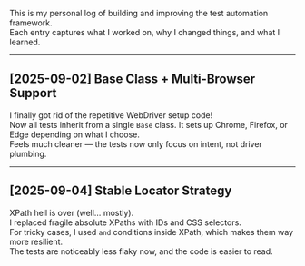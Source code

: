 This is my personal log of building and improving the test automation framework.  
Each entry captures what I worked on, why I changed things, and what I learned.

---

## [2025-09-02] Base Class + Multi-Browser Support
I finally got rid of the repetitive WebDriver setup code!  
Now all tests inherit from a single `Base` class. It sets up Chrome, Firefox, or Edge depending on what I choose.  
Feels much cleaner — the tests now only focus on intent, not driver plumbing.

---

## [2025-09-04] Stable Locator Strategy
XPath hell is over (well… mostly).  
I replaced fragile absolute XPaths with IDs and CSS selectors.  
For tricky cases, I used `and` conditions inside XPath, which makes them way more resilient.  
The tests are noticeably less flaky now, and the code is easier to read.
